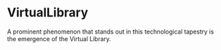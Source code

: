# VirtualLibrary
A prominent phenomenon that stands out in this technological tapestry is the emergence of the Virtual Library.
